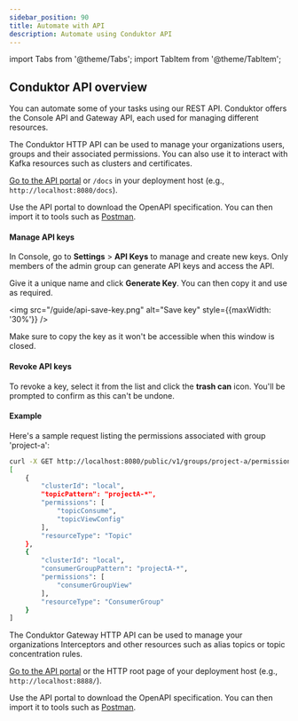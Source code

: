 ```yaml
---
sidebar_position: 90
title: Automate with API
description: Automate using Conduktor API
---
```


import Tabs from '@theme/Tabs'; import TabItem from '@theme/TabItem';

## Conduktor API overview

You can automate some of your tasks using our REST API. Conduktor offers the Console API and Gateway API, each used for managing different resources.

<Tabs>
<TabItem  value="Console" label="Console API">

The Conduktor HTTP API can be used to manage your organizations users, groups and their associated permissions. You can also use it to interact with Kafka resources such as clusters and certificates.

[Go to the API portal](https://developers.conduktor.io/?product=console) or `/docs` in your deployment host (e.g., `http://localhost:8080/docs`).

Use the API portal to download the OpenAPI specification. You can then import it to tools such as [Postman](https://www.postman.com/).

#### Manage API keys

In Console, go to **Settings** > **API Keys** to manage and create new keys. Only members of the admin group can generate API keys and access the API.

Give it a unique name and click **Generate Key**. You can then copy it and use as required.

<img src="/guide/api-save-key.png" alt="Save key" style={{maxWidth: '30%'}} />

Make sure to copy the key as it won't be accessible when this window is closed.

#### Revoke API keys

To revoke a key, select it from the list and click the **trash can** icon. You'll be prompted to confirm as this can't be undone.

#### Example

Here's a sample request listing the permissions associated with group 'project-a':

```bash
curl -X GET http://localhost:8080/public/v1/groups/project-a/permissions -H "Authorization: Bearer {token}"
[
    {
        "clusterId": "local",
        "topicPattern": "projectA-*",
        "permissions": [
            "topicConsume",
            "topicViewConfig"
        ],
        "resourceType": "Topic"
    },
    {
        "clusterId": "local",
        "consumerGroupPattern": "projectA-*",
        "permissions": [
            "consumerGroupView"
        ],
        "resourceType": "ConsumerGroup"
    }
]
```

</TabItem>
<TabItem  value="Gateway" label="Gateway API">

The Conduktor Gateway HTTP API can be used to manage your organizations Interceptors and other resources such as alias topics or topic concentration rules.

[Go to the API portal](https://developers.conduktor.io/?product=gateway) or the HTTP root page of your deployment host (e.g., `http://localhost:8888/`).

Use the API portal to download the OpenAPI specification. You can then import it to tools such as [Postman](https://www.postman.com/).

</TabItem>
</Tabs>